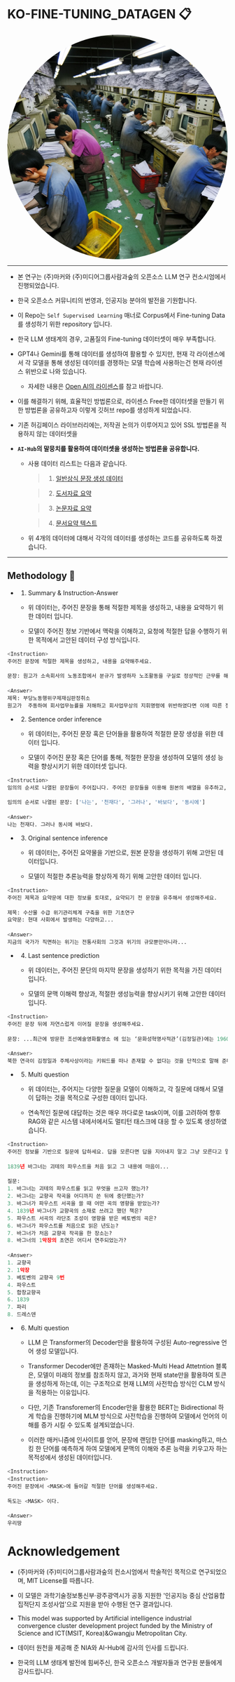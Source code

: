 <p align="center" width="100%">
</p>

# KO-FINE-TUNING_DATAGEN 📋

<p align="center" width="80%">
<img src="source/worker.webp" alt="worker icon" style="width: 512px; height:512px; display: block; margin: auto; border-radius: 50%;">
</p>

---
- 본 연구는 (주)마커와 (주)미디어그룹사람과숲의 오픈소스 LLM 연구 컨소시엄에서 진행되었습니다.

- 한국 오픈소스 커뮤니티의 번영과, 인공지능 분야의 발전을 기원합니다.

- 이 Repo는 `Self Supervised Learning` 매너로 Corpus에서 Fine-tuning Data를 생성하기 위한 repository 입니다.

- 한국 LLM 생태계의 경우, 고품질의 Fine-tuning 데이터셋이 매우 부족합니다.

- GPT4나 Gemini를 통해 데이터를 생성하여 활용할 수 있지만, 현재 각 라이센스에서 각 모델을 통해 생성된 데이터를 경쟁하는 모델 학습에 사용하는건 현재 라이센스 위반으로 나와 있습니다. 
  - 자세한 내용은 [Open AI의 라이센스](https://openai.com/policies/terms-of-use)를 참고 바랍니다. 

- 이를 해결하기 위해, 효율적인 방법론으로, 라이센스 Free한 데이터셋을 만들기 위한 방법론을 공유하고자 이렇게 깃허브 repo를 생성하게 되었습니다.

- 기존 허깅페이스 라이브러리에는, 저작권 논의가 이루어지고 있어 SSL 방법론을 적용하지 않는 데이터셋을 

- **`AI-Hub`의 말뭉치를 활용하여 데이터셋을 생성하는 방법론을 공유합니다.**

  - 사용 데이터 리스트는 다음과 같습니다.
    
    > 1. [일반상식 문장 생성 데이터](https://www.aihub.or.kr/aihubdata/data/view.do?currMenu=115&topMenu=100&aihubDataSe=data&dataSetSn=71309)
      
    > 2. [도서자료 요약](https://www.aihub.or.kr/aihubdata/data/view.do?currMenu=115&topMenu=100&aihubDataSe=data&dataSetSn=93)

    > 3. [논문자료 요약](https://www.aihub.or.kr/aihubdata/data/view.do?currMenu=115&topMenu=100&aihubDataSe=data&dataSetSn=90)

    > 4. [문서요약 텍스트](https://www.aihub.or.kr/aihubdata/data/view.do?currMenu=115&topMenu=100&aihubDataSe=data&dataSetSn=97) 


  - 위 4개의 데이터에 대해서 각각의 데이터를 생성하는 코드를 공유하도록 하겠습니다.


---
## Methodology 📕

- 1. Summary & Instruction-Answer 
    - 위 데이터는, 주어진 문장을 통해 적절한 제목을 생성하고, 내용을 요약하기 위한 데이터 입니다.

    - 모델이 주어진 정보 기반에서 맥락을 이해하고, 요청에 적절한 답을 수행하기 위한 목적에서 고안된 데이터 구성 방식입니다.

```python
<Instruction>
주어진 문장에 적절한 제목을 생성하고, 내용을 요약해주세요.

문장: 원고가 소속회사의 노동조합에서 분규가 발생하자 노조활동을 구실로 정상적인 근무를 해태하고, ...

<Answer>
제목: 부당노동행위구제재심판정취소
원고가  주동하여 회사업무능률을 저해하고 회사업무상의 지휘명령에 위반하였다면 이에 따른 징계해고는 사내질서를 유지하기 위한 사용자 고유의 정당한 징계권의 행사로 보아야 한다.
```

- 2. Sentence order inference
    - 위 데이터는, 주어진 문장 혹은 단어들을 활용하여 적절한 문장 생성을 위한 데이터 입니다.

    - 모델이 주어진 문장 혹은 단어를 통해, 적절한 문장을 생성하여 모델의 생성 능력을 향상시키기 위한 데이터셋 입니다.

```python
<Instruction>
임의의 순서로 나열된 문장들이 주어집니다. 주어진 문장들을 이용해 원본의 배열을 유추하고, 그 내용을 재구성하세요.

임의의 순서로 나열된 문장: ['나는', '천재다', '그러나', '바보다', '동시에']

<Answer>
나는 천재다. 그러나 동시에 바보다.
```

- 3. Original sentence inference
    - 위 데이터는, 주어진 요약물을 기반으로, 원본 문장을 생성하기 위해 고안된 데이터입니다.

    - 모델이 적절한 추론능력을 향상하게 하기 위해 고안한 데이터 입니다.

```python
<Instruction>
주어진 제목과 요약문에 대한 정보를 토대로, 요약되기 전 문장을 유추해서 생성해주세요.

제목: 수산물 수급 위기관리체계 구축을 위한 기초연구
요약문: 현대 사회에서 발생하는 다양하고...

<Answer>
지금의 국가가 직면하는 위기는 전통사회의 그것과 위기의 규모뿐만아니라...

```


- 4. Last sentence prediction
    - 위 데이터는, 주어진 문단의 마지막 문장을 생성하기 위한 목적을 가진 데이터 입니다.

    - 모델의 문맥 이해력 향상과, 적절한 생성능력을 향상시키기 위해 고안한 데이터입니다.

```python
<Instruction>
주어진 문장 뒤에 자연스럽게 이어질 문장을 생성해주세요.

문장: ...최근에 방문한 조선예술영화촬영소 에 있는 ‘문화성혁명사적관’(김정일관)에는 1960년대 중반부터 2000년대까지 40년 동안 김정일의 문화예술 부문 지도가 11,890건이며, 그 중 문화예술기관을 직접 방문하여 지도한 이른바 ‘현지지도’가 1,770건이라는 안내판이 있었다.

<Answer>
북한 연극이 김정일과 주체사상이라는 키워드를 떠나 존재할 수 없다는 것을 단적으로 말해 준다

```

- 5. Multi question
    - 위 데이터는, 주어지는 다양한 질문을 모델이 이해하고, 각 질문에 대해서 모델이 답하는 것을 목적으로 구성한 데이터 입니다.

    - 연속적인 질문에 대답하는 것은 매우 까다로운 task이며, 이를 고려하여 향후 RAG와 같은 시스템 내에서에서도 멀티턴 태스크에 대응 할 수 있도록 생성하였습니다. 

```python
<Instruction>
주어진 정보를 기반으로 질문에 답하세요. 답을 모른다면 답을 지어내지 말고 그냥 모른다고 말하세요.

1839년 바그너는 괴테의 파우스트을 처음 읽고 그 내용에 마음이...

질문:
1. 바그너는 괴테의 파우스트를 읽고 무엇을 쓰고자 했는가?
2. 바그너는 교향곡 작곡을 어디까지 쓴 뒤에 중단했는가?
3. 바그너가 파우스트 서곡을 쓸 때 어떤 곡의 영향을 받았는가?
4. 1839년 바그너가 교향곡의 소재로 쓰려고 했던 책은?
5. 파우스트 서곡의 라단조 조성이 영향을 받은 베토벤의 곡은?
6. 바그너가 파우스트를 처음으로 읽은 년도는?
7. 바그너가 처음 교향곡 작곡을 한 장소는?
8. 바그너의 1악장의 초연은 어디서 연주되었는가?

<Answer>
1. 교향곡
2. 1악장
3. 베토벤의 교향곡 9번
4. 파우스트
5. 합창교향곡
6. 1839
7. 파리
8. 드레스덴


```

- 6. Multi question
    - LLM 은 Transformer의 Decoder만을 활용하여 구성된 Auto-regressive 언어 생성 모델입니다.

    - Transformer Decoder에만 존재하는 Masked-Multi Head Attetntion 블록은, 모델이 미래의 정보를 참조하지 않고, 과거와 현재 state만을 활용하여 토큰을 생성하게 하는데, 이는 구조적으로 현재 LLM의 사전학습 방식인 CLM 방식을 적용하는 이유입니다.

    - 다만, 기존 Transforemer의 Encoder만을 활용한 BERT는 Bidirectional 하게 학습을 진행하기에 MLM 방식으로 사전학습을 진행하여 모델에서 언어의 이해를 증가 시킬 수 있도록 설계되었습니다.

    - 이러한 매커니즘에 인사이트를 얻어, 문장에 랜덤한 단어를 masking하고, 마스킹 한 단어를 예측하게 하여 모델에게 문맥의 이해와 추론 능력을 키우고자 하는 목적성에서 생성된 데이터입니다.

```python
<Instruction>
<Instruction>
주어진 문장에서 <MASK>에 들어갈 적절한 단어를 생성해주세요.

독도는 <MASK> 이다.

<Answer>
우리땅
```


# Acknowledgement

- (주)마커와 (주)미디어그룹사람과숲의 컨소시엄에서 학술적인 목적으로 연구되었으며, MIT License를 따릅니다. 

- 이 모델은 과학기술정보통신부·광주광역시가 공동 지원한 '인공지능 중심 산업융합 집적단지 조성사업'으로 지원을 받아 수행된 연구 결과입니다.

- This model was supported by Artificial intelligence industrial convergence cluster development project funded by the Ministry of Science and ICT(MSIT, Korea)&Gwangju Metropolitan City.


- 데이터 원천을 제공해 준 NIA와 AI-Hub에 감사의 인사를 드립니다.

- 한국의 LLM 생태계 발전에 힘써주신, 한국 오픈소스 개발자들과 연구원 분들에게 감사드립니다.

